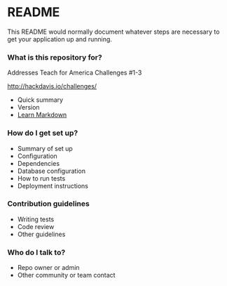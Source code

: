 # README #

This README would normally document whatever steps are necessary to get your application up and running.

### What is this repository for? ###

Addresses Teach for America Challenges #1-3

http://hackdavis.io/challenges/

* Quick summary
* Version
* [Learn Markdown](https://bitbucket.org/tutorials/markdowndemo)

### How do I get set up? ###

* Summary of set up
* Configuration
* Dependencies
* Database configuration
* How to run tests
* Deployment instructions

### Contribution guidelines ###

* Writing tests
* Code review
* Other guidelines

### Who do I talk to? ###

* Repo owner or admin
* Other community or team contact